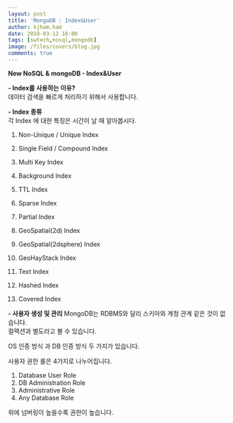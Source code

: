 ```yaml
---
layout: post
title: 'MongoDB : Index&User'
author: kjham.ham
date: 2018-03-12 16:00
tags: [swtech,nosql,mongodb]
image: /files/covers/blog.jpg
comments: true
---
```


**New NoSQL & mongoDB - Index&User**

**- Index를 사용하는 이유?**  
데이터 검색을 빠르게 처리하기 위해서 사용합니다.  

**- Index 종류**  
각 Index 에 대한 특징은 시간이 날 때 알아봅시다.  
1. Non-Unique / Unique Index

2. Single Field / Compound Index

3. Multi Key Index

4. Background Index

5. TTL Index

6. Sparse Index

7. Partial Index

8. GeoSpatial(2d) Index

9. GeoSpatial(2dsphere) Index

10. GeoHayStack Index

11. Text Index

12. Hashed Index

13. Covered Index

**- 사용자 생성 및 관리**
MongoDB는 RDBMS와 달리 스키마와 계정 관계 같은 것이 없습니다.  
컬렉션과 별도라고 볼 수 있습니다.  

OS 인증 방식 과 DB 인증 방식 두 가지가 있습니다.

사용자 권한 롤은 4가지로 나누어집니다.  
1. Database User Role  
2. DB Administration Role  
3. Administrative Role  
4. Any Database Role  

위에 넘버링이 높을수록 권한이 높습니다.